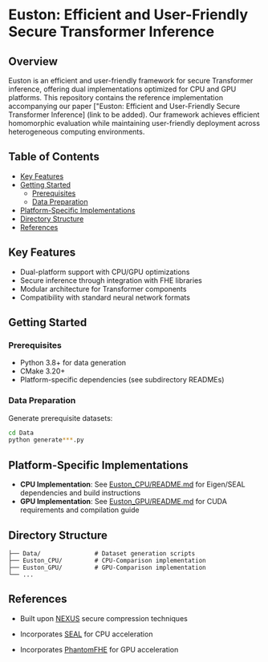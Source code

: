 # Euston: Efficient and User-Friendly Secure Transformer Inference

## Overview
Euston is an efficient and user-friendly framework for secure Transformer inference, offering dual implementations optimized for CPU and GPU platforms. This repository contains the reference implementation accompanying our paper ["Euston: Efficient and User-Friendly Secure Transformer Inference] (link to be added). Our framework achieves efficient homomorphic evaluation while maintaining user-friendly deployment across heterogeneous computing environments.

## Table of Contents
- [Key Features](#key-features)
- [Getting Started](#getting-started)
  - [Prerequisites](#prerequisites)
  - [Data Preparation](#data-preparation)
- [Platform-Specific Implementations](#platform-specific-implementations)
- [Directory Structure](#directory-structure)
- [References](#references)

## Key Features
- Dual-platform support with CPU/GPU optimizations
- Secure inference through integration with FHE libraries
- Modular architecture for Transformer components
- Compatibility with standard neural network formats

## Getting Started

### Prerequisites
- Python 3.8+ for data generation
- CMake 3.20+
- Platform-specific dependencies (see subdirectory READMEs)

### Data Preparation
Generate prerequisite datasets:
```bash
cd Data
python generate***.py
```

## Platform-Specific Implementations
- **CPU Implementation**: See [Euston_CPU/README.md](Euston-CPU/Readme.md) for Eigen/SEAL dependencies and build instructions
- **GPU Implementation**: See [Euston_GPU/README.md](Euston-GPU/Readme.md) for CUDA requirements and compilation guide

## Directory Structure
```
├── Data/               # Dataset generation scripts
├── Euston_CPU/         # CPU-Comparison implementation
├── Euston_GPU/         # GPU-Comparison implementation
└── ...
```

## References

- Built upon [NEXUS](https://github.com/zju-abclab/NEXUS.git)  secure compression  techniques

- Incorporates [SEAL](https://github.com/microsoft/SEAL.git)  for CPU acceleration

- Incorporates [PhantomFHE](https://github.com/encryptorion-lab/phantom-fhe.git)  for GPU acceleration
